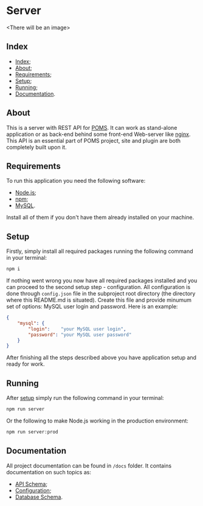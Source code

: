 # Server

\<There will be an image>

## Index

- [Index](#index);
- [About](#about);
- [Requirements](#requirements);
- [Setup](#setup);
- [Running](#running);
- [Documentation](#documentation).

## About

This is a server with REST API for [POMS](../README.md). It can work as stand-alone
application or as back-end behind some front-end Web-server like [nginx](https://nginx.org/).
This API is an essential part of POMS project, site and plugin are both completely built upon it.

## Requirements

To run this application you need the following software:

- [Node.js](https://nodejs.org/);
- [npm](https://www.npmjs.com/);
- [MySQL](https://www.mysql.com/).

Install all of them if you don't have them already installed on your machine.

## Setup

Firstly, simply install all required packages running the following command
in your terminal:

```sh
npm i
```

If nothing went wrong you now have all required packages installed and you can
proceed to the second setup step - configuration. All configuration is done
through `config.json` file in the subproject root directory (the directory where
this README.md is situated). Create this file and provide minumum set of options:
MySQL user login and password. Here is an example:

```json
{
    "mysql": {
        "login":    "your MySQL user login",
        "password": "your MySQL user password"
    }
}
```

After finishing all the steps described above you have application setup and ready for work.

## Running

After [setup](#setup) simply run the following command in your terminal:

```sh
npm run server
```

Or the following to make Node.js working in the production environment:

```sh
npm run server:prod
```

## Documentation

All project documentation can be found in `/docs` folder. It contains documentation
on such topics as:

- [API Schema](./docs/api-schema.md);
- [Configuration](./docs/config.md);
- [Database Schema](./docs/db-schema.md).
